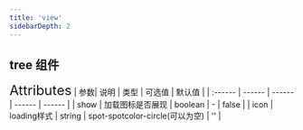 ```yaml
---
title: 'view'
sidebarDepth: 2
---
```

## tree 组件
<ClientOnly>
  <rm-tree/>
<font size=5>Attributes</font>
| 参数| 说明 | 类型 | 可选值 | 默认值 |
| :------ | ------ | ------ | ------ | ------ |
| show | 加载图标是否展现 | boolean | - | false |
| icon | loading样式 | string | spot-spotcolor-circle(可以为空) | '' |
</ClientOnly>